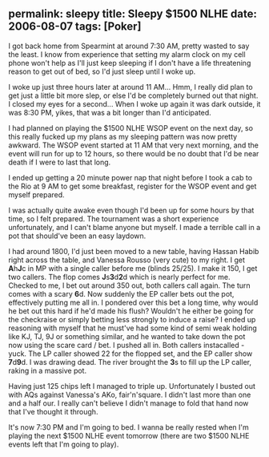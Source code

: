 permalink: sleepy
title: Sleepy $1500 NLHE
date: 2006-08-07
tags: [Poker]
---
I got back home from Spearmint at around 7:30 AM, pretty wasted to say the least. I know from experience that setting my alarm clock on my cell phone won't help as I'll just keep sleeping if I don't have a life threatening reason to get out of bed, so I'd just sleep until I woke up.

I woke up just three hours later at around 11 AM... Hmm, I really did plan to get just a little bit more slep, or else I'd be completely burned out that night. I closed my eyes for a second... When I woke up again it was dark outside, it was 8:30 PM, yikes, that was a bit longer than I'd anticipated.

I had planned on playing the $1500 NLHE WSOP event on the next day, so this really fucked up my plans as my sleeping pattern was now pretty awkward. The WSOP event started at 11 AM that very next morning, and the event will run for up to 12 hours, so there would be no doubt that I'd be near death if I were to last that long.

I ended up getting a 20 minute power nap that night before I took a cab to the Rio at 9 AM to get some breakfast, register for the WSOP event and get myself prepared.

I was actually quite awake even though I'd been up for some hours by that time, so I felt prepared. The tournament was a short experience unfortunately, and I can't blame anyone but myself. I made a terrible call in a pot that should've been an easy laydown.

I had around 1800, I'd just been moved to a new table, having Hassan Habib right across the table, and Vanessa Rousso (very cute) to my right. I get **A**h**J**c in MP with a single caller before me (blinds 25/25). I make it 150, I get two callers. The flop comes **J**s**3**d**2**d which is nearly perfect for me. Checked to me, I bet out around 350 out, both callers call again. The turn comes with a scary **6**d. Now suddenly the EP caller bets out the pot, effectively putting me all in. I pondered over this bet a long time, why would he bet out this hard if he'd made his flush? Wouldn't he either be going for the checkraise or simply betting less strongly to induce a raise? I ended up reasoning with myself that he must've had some kind of semi weak holding like KJ, TJ, 9J or something similar, and he wanted to take down the pot now using the scare card / bet. I pushed all in. Both callers instacalled - yuck. The LP caller showed 22 for the flopped set, and the EP caller show **7**d**9**d. I was drawing dead. The river brought the **3**s to fill up the LP caller, raking in a massive pot.

Having just 125 chips left I managed to triple up. Unfortunately I busted out with AQs against Vanessa's AKo, fair'n'square. I didn't last more than one and a half our. I really can't believe I didn't manage to fold that hand now that I've thought it through.

It's now 7:30 PM and I'm going to bed. I wanna be really rested when I'm playing the next $1500 NLHE event tomorrow (there are two $1500 NLHE events left that I'm going to play).
